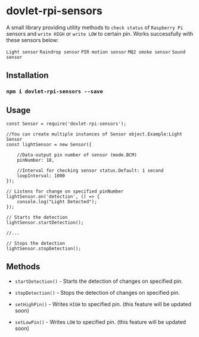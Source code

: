 dovlet-rpi-sensors
=========

A small library providing utility methods to `check status` of `Raspberry Pi` sensors and `write HIGH` or `write LOW` to certain pin. Works successfully with these sensors below: 

`Light sensor`
`Raindrop sensor`
`PIR motion sensor`
`MQ2 smoke sensor`
`Sound sensor`

## Installation

  ### `npm i dovlet-rpi-sensors --save`

## Usage
```
const Sensor = require('dovlet-rpi-sensors');

//You can create multiple instances of Sensor object.Example:Light Sensor
const lightSensor = new Sensor({

    //Data-output pin number of sensor (mode.BCM)
    pinNumber: 18,
    
    //Interval for checking sensor status.Default: 1 second
    loopInterval: 1000
});
 
// Listens for change on specified pinNumber 
lightSensor.on('detection', () => {
    console.log("Light Detected"); 
});

// Starts the detection 
lightSensor.startDetection();

//...

// Stops the detection
lightSensor.stopDetection();
```
## Methods

* `startDetection()` - Starts the detection of changes on specified pin.

* `stopDetection()` - Stops the detection of changes on specified pin.

* `setHighPin()` - Writes `HIGH` to specified pin. (this feature will be updated soon)

* `setLowPin()` - Writes `LOW` to specified pin. (this feature will be updated soon)

